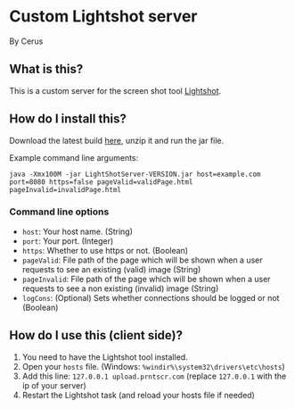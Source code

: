 # Custom Lightshot server
By Cerus

## What is this?
This is a custom server for the screen shot tool [Lightshot](https://app.prntscr.com/en/index.html).

## How do I install this?
Download the latest build [here](http://jenkins.cerus-dev.de/job/lightshot-server/lastSuccessfulBuild/), unzip it and run the jar file.

Example command line arguments:
```
java -Xmx100M -jar LightShotServer-VERSION.jar host=example.com port=8080 https=false pageValid=validPage.html pageInvalid=invalidPage.html
```

### Command line options
- `host`: Your host name. (String)
- `port`: Your port. (Integer)
- `https`: Whether to use https or not. (Boolean)
- `pageValid`: File path of the page which will be shown when a user requests to see an existing (valid) image (String)
- `pageInvalid`: File path of the page which will be shown when a user requests to see a non existing (invalid) image (String)
- `logCons`: (Optional) Sets whether connections should be logged or not (Boolean)

## How do I use this (client side)?
1. You need to have the Lightshot tool installed.
2. Open your `hosts` file. (Windows: `%windir%\system32\drivers\etc\hosts`)
3. Add this line: `127.0.0.1 upload.prntscr.com` (replace `127.0.0.1` with the ip of your server)
4. Restart the Lightshot task (and reload your hosts file if needed)
